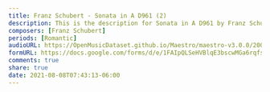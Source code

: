 ```yaml
---
title: Franz Schubert - Sonata in A D961 (2)
description: This is the description for Sonata in A D961 by Franz Schubert
composers: [Franz Schubert]
periods: [Romantic]
audioURL: https://OpenMusicDataset.github.io/Maestro/maestro-v3.0.0/2006/MIDI-Unprocessed_07_R2_2006_01_ORIG_MID--AUDIO_07_R2_2006_03_Track03_wav.midi
formURL: https://docs.google.com/forms/d/e/1FAIpQLSeHVBlqE3bscwMGa6rqfsiGf6lTP0hbBJS6894W7mnCfnxeHw/viewform
comments: true
share: true
date: 2021-08-08T07:43:13-06:00
---
```

